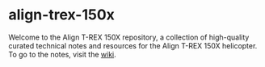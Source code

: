 # align-trex-150x

Welcome to the Align T-REX 150X repository, a collection of high-quality curated technical notes and resources for the Align T-REX 150X helicopter. To go to the notes, visit the [wiki](../../wiki).
